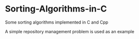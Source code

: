 # Sorting-Algorithms-in-C

Some sorting algorithms implemented in C and Cpp

A simple repository management problem is used as an example
